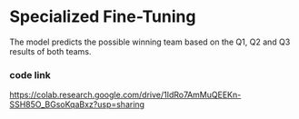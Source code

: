 # Specialized Fine-Tuning

The model predicts the possible winning team based on the Q1, Q2 and Q3 results of both teams. 

### code link

https://colab.research.google.com/drive/1IdRo7AmMuQEEKn-SSH85O_BGsoKqaBxz?usp=sharing
